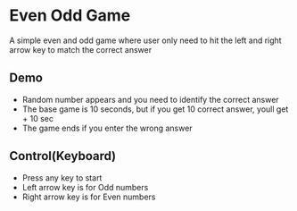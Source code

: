 <h1>Even Odd Game</h1>
<p>A simple even and odd  game where user only need to hit the left and right arrow key to match the correct answer</p>
<h2>Demo</h2>
<ul>
  <li>Random number appears and you need to identify the correct answer </li>
  <li>The base game is 10 seconds, but if you get 10 correct answer, youll get + 10 sec </li>
  <li>The game ends if you enter the wrong answer </li>
 </ul>

<h2>Control(Keyboard)</h2>
<ul>
  <li>Press any key to start </li>
  <li>Left arrow key is for Odd numbers </li>
  <li>Right arrow key is for Even numbers </li>
 </ul>
